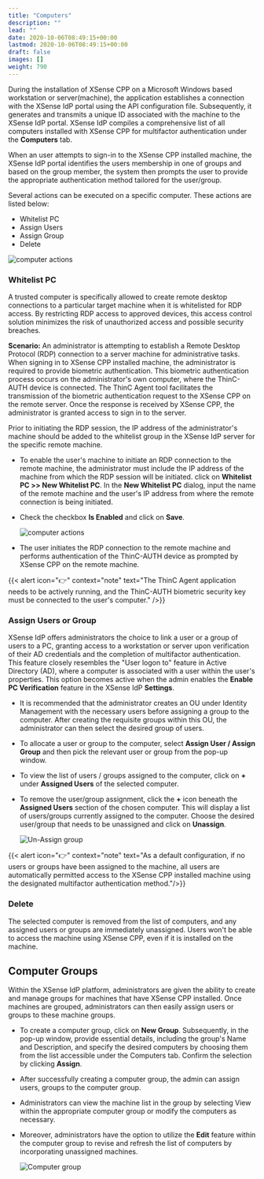 ```yaml
---
title: "Computers"
description: ""
lead: ""
date: 2020-10-06T08:49:15+00:00
lastmod: 2020-10-06T08:49:15+00:00
draft: false
images: []
weight: 790
---
```


During the installation of XSense CPP on a Microsoft Windows based workstation or server(machine), the application establishes a connection with the XSense IdP portal using the API configuration file. Subsequently, it generates and transmits a unique ID associated with the machine to the XSense IdP portal. XSense IdP compiles a comprehensive list of all computers installed with XSense CPP for multifactor authentication under the **Computers** tab.

When an user attempts to sign-in to the XSense CPP installed machine, the XSense IdP portal identifies the users membership in one of groups and based on the group member, the system then prompts the user to provide the appropriate authentication method tailored for the user/group.

Several actions can be executed on a specific computer. These actions are listed below:

* Whitelist PC
* Assign Users
* Assign Group
* Delete

![computer actions](images/computeractions.png)

### Whitelist PC

A trusted computer is specifically allowed to create remote desktop connections to a particular target machine when it is whitelisted for RDP access. By restricting RDP access to approved devices, this access control solution minimizes the risk of unauthorized access and possible security breaches.

**Scenario:** An administrator is attempting to establish a Remote Desktop Protocol (RDP) connection to a server machine for administrative tasks. When signing in to XSense CPP installed machine, the administrator is required to provide biometric authentication. This biometric authentication process occurs on the administrator's own computer, where the ThinC-AUTH device is connected. The ThinC Agent tool facilitates the transmission of the biometric authentication request to the XSense CPP on the remote server. Once the response is received by XSense CPP, the administrator is granted access to sign in to the server.

Prior to initiating the RDP session, the IP address of the administrator's machine should be added to the whitelist group in the XSense IdP server for the specific remote machine.

* To enable the user's machine to initiate an RDP connection to the remote machine, the administrator must include the IP address of the machine from which the RDP session will be initiated. click on **Whitelist PC >> New Whitelist PC**.  In the **New Whitelist PC** dialog, input the name of the remote machine and the user's IP address from where the remote connection is being initiated.
* Check the checkbox **Is Enabled** and click on **Save**.

    ![computer actions](images/whitelistPC.png)

* The user initiates the RDP connection to the remote machine and performs authentication of the ThinC-AUTH device as prompted by XSense CPP on the remote machine.

{{< alert icon="👉" context="note" text="The ThinC Agent application needs to be actively running, and the ThinC-AUTH biometric security key must be connected to the user's computer." />}}

### Assign Users or Group

XSense IdP offers administrators the choice to link a user or a group of users to a PC, granting access to a workstation or server upon verification of their AD credentials and the completion of multifactor authentication. This feature closely resembles the "User logon to" feature in Active Directory (AD), where a computer is associated with a user within the user's properties. This option becomes active when the admin enables the **Enable PC Verification** feature in the XSense IdP **Settings**.

* It is recommended that the administrator creates an OU under Identity Management with the necessary users before assigning a group to the computer. After creating the requisite groups within this OU, the administrator can then select the desired group of users.

* To allocate a user or group to the computer, select **Assign User / Assign Group** and then pick the relevant user or group from the pop-up window.

* To view the list of users / groups assigned to the computer, click on **+** under **Assigned Users** of the selected computer.

* To remove the user/group assignment, click the **+** icon beneath the **Assigned Users** section of the chosen computer. This will display a list of users/groups currently assigned to the computer. Choose the desired user/group that needs to be unassigned and click on **Unassign**.

    ![Un-Assign group](images/unassigncomputer.png)

{{< alert icon="👉" context="note" text="As a default configuration, if no users or groups have been assigned to the machine, all users are automatically permitted access to the XSense CPP installed machine using the designated multifactor authentication method."/>}}

### Delete

The selected computer is removed from the list of computers, and any assigned users or groups are immediately unassigned. Users won't be able to access the machine using XSense CPP, even if it is installed on the machine.

## Computer Groups

Within the XSense IdP platform, administrators are given the ability to create and manage groups for machines that have XSense CPP installed. Once machines are grouped, administrators can then easily assign users or groups to these machine groups.

* To create a computer group, click on **New Group**. Subsequently, in the pop-up window, provide essential details, including the group's Name and Description, and specify the desired computers by choosing them from the list accessible under the Computers tab. Confirm the selection by clicking **Assign**.
* After successfully creating a computer group, the admin can assign users, groups to the computer group.
* Administrators can view the machine list in the group by selecting View within the appropriate computer group or modify the computers as necessary.
* Moreover, administrators have the option to utilize the **Edit** feature within the computer group to revise and refresh the list of computers by incorporating unassigned machines.

    ![Computer group](images/computergroup.png)
